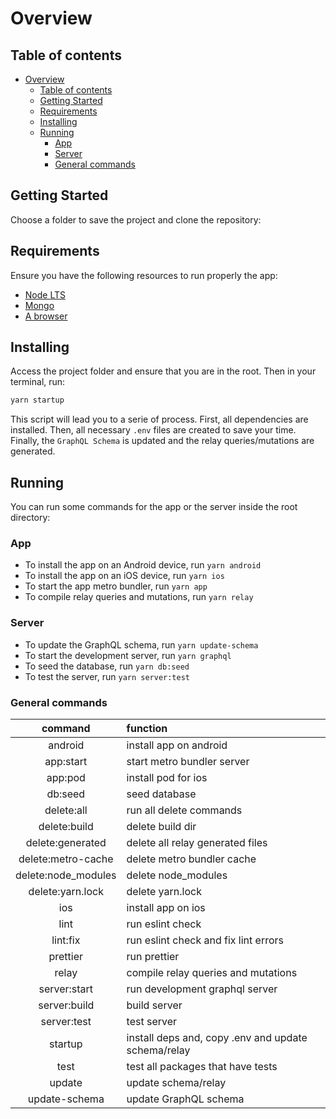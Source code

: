 # Overview

## Table of contents

- [Overview](#overview)
  - [Table of contents](#table-of-contents)
  - [Getting Started](#getting-started)
  - [Requirements](#requirements)
  - [Installing](#installing)
  - [Running](#running)
    - [App](#app)
    - [Server](#server)
    - [General commands](#general-commands)

## Getting Started

Choose a folder to save the project and clone the repository:

## Requirements

Ensure you have the following resources to run properly the app:

- [Node LTS](https://nodejs.org/en/)
- [Mongo](https://docs.mongodb.com/manual/installation/)
- [A browser](https://www.google.com/intl/en/chrome/)

## Installing

Access the project folder and ensure that you are in the root. Then in your terminal, run:

```sh
yarn startup
```

This script will lead you to a serie of process. First, all dependencies are installed. Then, all necessary `.env` files are created to save your time. Finally, the `GraphQL Schema` is updated and the relay queries/mutations are generated.

## Running

You can run some commands for the app or the server inside the root directory:

### App

- To install the app on an Android device, run `yarn android`
- To install the app on an iOS device, run `yarn ios`
- To start the app metro bundler, run `yarn app`
- To compile relay queries and mutations, run `yarn relay`

### Server

- To update the GraphQL schema, run `yarn update-schema`
- To start the development server, run `yarn graphql`
- To seed the database, run `yarn db:seed`
- To test the server, run `yarn server:test`

### General commands

|       command       | function                                            |
| :-----------------: | :-------------------------------------------------- |
|       android       | install app on android                              |
|      app:start      | start metro bundler server                          |
|       app:pod       | install pod for ios                                 |
|       db:seed       | seed database                                       |
|     delete:all      | run all delete commands                             |
|    delete:build     | delete build dir                                    |
|  delete:generated   | delete all relay generated files                    |
| delete:metro-cache  | delete metro bundler cache                          |
| delete:node_modules | delete node_modules                                 |
|  delete:yarn.lock   | delete yarn.lock                                    |
|         ios         | install app on ios                                  |
|        lint         | run eslint check                                    |
|      lint:fix       | run eslint check and fix lint errors                |
|      prettier       | run prettier                                        |
|        relay        | compile relay queries and mutations                 |
|    server:start     | run development graphql server                      |
|    server:build     | build server                                        |
|     server:test     | test server                                         |
|       startup       | install deps and, copy .env and update schema/relay |
|        test         | test all packages that have tests                   |
|       update        | update schema/relay                                 |
|    update-schema    | update GraphQL schema                               |
